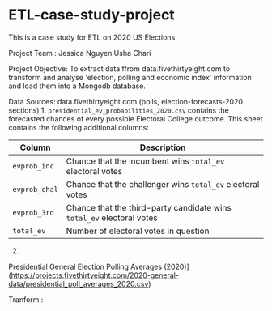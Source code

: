 # ETL-case-study-project
This is a case study for ETL  on 2020 US Elections


Project Team :
Jessica Nguyen
Usha Chari



Project Objective:
To extract data ffrom data.fivethirtyeight.com to transform and analyse 'election, polling and economic index' information and load them into a Mongodb database.



Data Sources:
data.fivethirtyeight.com (polls, election-forecasts-2020 sections)
1.
`presidential_ev_probabilities_2020.csv` contains the forecasted chances of every possible Electoral College outcome. This sheet contains the following additional columns:

Column | Description
-------|------------
`evprob_inc` | Chance that the incumbent wins `total_ev` electoral votes
`evprob_chal` | Chance that the challenger wins `total_ev` electoral votes
`evprob_3rd` | Chance that the third-party candidate wins `total_ev` electoral votes
`total_ev` | Number of electoral votes in question

2.
Presidential General Election Polling Averages
(2020)](https://projects.fivethirtyeight.com/2020-general-data/presidential_poll_averages_2020.csv)



Tranform :
